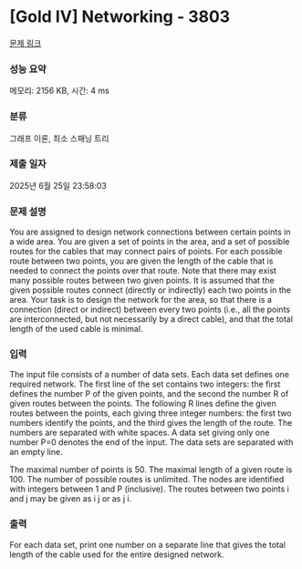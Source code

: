 # [Gold IV] Networking - 3803 

[문제 링크](https://www.acmicpc.net/problem/3803) 

### 성능 요약

메모리: 2156 KB, 시간: 4 ms

### 분류

그래프 이론, 최소 스패닝 트리

### 제출 일자

2025년 6월 25일 23:58:03

### 문제 설명

<p>You are assigned to design network connections between certain points in a wide area. You are given a set of points in the area, and a set of possible routes for the cables that may connect pairs of points. For each possible route between two points, you are given the length of the cable that is needed to connect the points over that route. Note that there may exist many possible routes between two given points. It is assumed that the given possible routes connect (directly or indirectly) each two points in the area. Your task is to design the network for the area, so that there is a connection (direct or indirect) between every two points (i.e., all the points are interconnected, but not necessarily by a direct cable), and that the total length of the used cable is minimal.</p>

### 입력 

 <p>The input file consists of a number of data sets. Each data set defines one required network. The first line of the set contains two integers: the first defines the number P of the given points, and the second the number R of given routes between the points. The following R lines define the given routes between the points, each giving three integer numbers: the first two numbers identify the points, and the third gives the length of the route. The numbers are separated with white spaces. A data set giving only one number P=0 denotes the end of the input. The data sets are separated with an empty line.</p>

<p>The maximal number of points is 50. The maximal length of a given route is 100. The number of possible routes is unlimited. The nodes are identified with integers between 1 and P (inclusive). The routes between two points i and j may be given as i j or as j i.</p>

### 출력 

 <p>For each data set, print one number on a separate line that gives the total length of the cable used for the entire designed network.</p>

